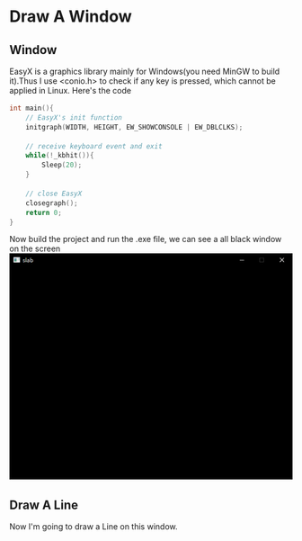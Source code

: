 # Draw A Window
## Window
EasyX is a graphics library mainly for Windows(you need MinGW to build it).Thus I use <conio.h> to check if any key is pressed, which cannot be applied in Linux. 
Here's the code
```c++
int main(){
    // EasyX's init function
    initgraph(WIDTH, HEIGHT, EW_SHOWCONSOLE | EW_DBLCLKS);

    // receive keyboard event and exit
    while(!_kbhit()){
        Sleep(20);
    }

    // close EasyX
    closegraph();
    return 0;
}
```

Now build the project and run the .exe file, we can see a all black window on the screen
![img_1.png](img_1.png)

## Draw A Line
Now I'm going to draw a Line on this window.